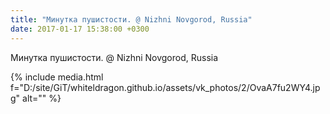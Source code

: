 ```yaml
---
title: "Минутка пушистости. @ Nizhni Novgorod, Russia"
date: 2017-01-17 15:38:00 +0300
---
```


Минутка пушистости. @ Nizhni Novgorod, Russia

{% include media.html f="D:/site/GiT/whiteldragon.github.io/assets/vk_photos/2/OvaA7fu2WY4.jpg" alt="" %}
